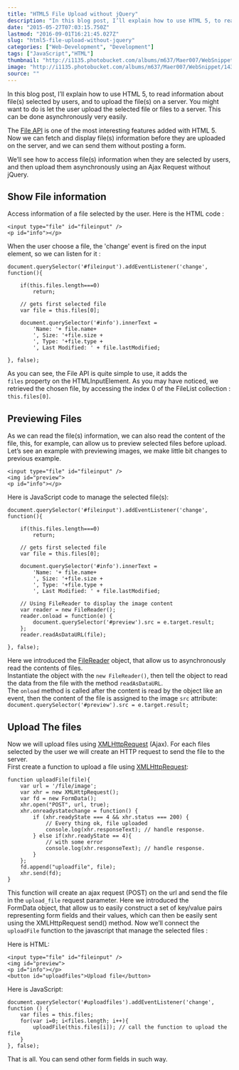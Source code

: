 ```yaml
---
title: "HTML5 File Upload without jQuery"
description: "In this blog post, I’ll explain how to use HTML 5, to read information about file(s) selected by users, and to upload the file(s) on a server. You might want to do is let the user upload the selected file or files to a server. This can be done asynchronously very easily."
date: "2015-05-27T07:03:15.750Z"
lastmod: "2016-09-01T16:21:45.027Z"
slug: "html5-file-upload-without-jquery"
categories: ["Web-Development", "Development"]
tags: ["JavaScript","HTML"]
thumbnail: "http://i1135.photobucket.com/albums/m637/Maer007/WebSnippet/th_1432710174026_zps9kowrird.png"
image: "http://i1135.photobucket.com/albums/m637/Maer007/WebSnippet/1432710174026_zps9kowrird.png"
source: ""
---
```



In this blog post, I’ll explain how to use HTML 5, to read information about file(s) selected by users, and to upload the file(s) on a server. You might want to do is let the user upload the selected file or files to a server. This can be done asynchronously very easily.

The [File API](https://developer.mozilla.org/en-US/docs/Web/API/File) is one of the most interesting features added with HTML 5\. Now we can fetch and display file(s) information before they are uploaded on the server, and we can send them without posting a form.

We’ll see how to access file(s) information when they are selected by users, and then upload them asynchronously using an Ajax Request without jQuery.

## Show File information

Access information of a file selected by the user. Here is the HTML code :

    <input type="file" id="fileinput" />
    <p id="info"></p>

When the user choose a file, the 'change' event is fired on the input element, so we can listen for it :

    document.querySelector('#fileinput').addEventListener('change', function(){

    	if(this.files.length===0)
    		return;

    	// gets first selected file
        var file = this.files[0]; 

        document.querySelector('#info').innerText = 
        	'Name: '+ file.name+
        	', Size: '+file.size +
        	', Type: '+file.type +
        	', Last Modified: ' + file.lastModified;

    }, false);

As you can see, the File API is quite simple to use, it adds the `files` property on the HTMLInputElement. As you may have noticed, we retrieved the chosen file, by accessing the index 0 of the FileList collection : `this.files[0]`. 

## Previewing Files

As we can read the file(s) information, we can also read the content of the file, this, for example, can allow us to preview selected files before upload.   
Let’s see an example with previewing images, we make little bit changes to previous example.

    <input type="file" id="fileinput" />
    <img id="preview">
    <p id="info"></p>

Here is JavaScript code to manage the selected file(s):

    document.querySelector('#fileinput').addEventListener('change', function(){

    	if(this.files.length===0)
    		return;

    	// gets first selected file
        var file = this.files[0]; 

        document.querySelector('#info').innerText = 
        	'Name: '+ file.name+
        	', Size: '+file.size +
        	', Type: '+file.type +
        	', Last Modified: ' + file.lastModified;

        // Using FileReader to display the image content
        var reader = new FileReader();
        reader.onload = function(e) { 
        	document.querySelector('#preview').src = e.target.result;
        };
        reader.readAsDataURL(file);

    }, false);

Here we introduced the [FileReader](https://developer.mozilla.org/en-US/docs/Web/API/FileReader) object, that allow us to asynchronously read the contents of files.  
Instantiate the object with the `new FileReader()`, then tell the object to read the data from the file with the method `readAsDataURL`.  
The `onload` method is called after the content is read by the object like an event, then the content of the file is assigned to the image `src` attribute: `document.querySelector('#preview').src = e.target.result;`

## Upload The files

Now we will upload files using [XMLHttpRequest](https://developer.mozilla.org/en/DOM/XMLHttpRequest/Using_XMLHttpRequest) (Ajax). For each files selected by the user we will create an HTTP request to send the file to the server.   
First create a function to upload a file using [XMLHttpRequest](https://developer.mozilla.org/en/DOM/XMLHttpRequest/Using_XMLHttpRequest):

    function uploadFile(file){
        var url = '/file/image';
        var xhr = new XMLHttpRequest();
        var fd = new FormData();
        xhr.open("POST", url, true);
        xhr.onreadystatechange = function() {
            if (xhr.readyState === 4 && xhr.status === 200) {
                // Every thing ok, file uploaded
                console.log(xhr.responseText); // handle response.
            } else if(xhr.readyState == 4){
            	// with some error
    			console.log(xhr.responseText); // handle response.
            }
        };
        fd.append("uploadfile", file);
        xhr.send(fd);
    }

This function will create an ajax request (POST) on the url and send the file in the `upload_file` request parameter. Here we introduced the FormData object, that allow us to easily construct a set of key/value pairs representing form fields and their values, which can then be easily sent using the XMLHttpRequest send() method. Now we’ll connect the `uploadFile` function to the javascript that manage the selected files :

Here is HTML:

    <input type="file" id="fileinput" />
    <img id="preview">
    <p id="info"></p>
    <button id="uploadfiles">Upload file</button>

Here is JavaScript:

    document.querySelector('#uploadfiles').addEventListener('change', function () {
        var files = this.files;
        for(var i=0; i<files.length; i++){
            uploadFile(this.files[i]); // call the function to upload the file
        }
    }, false);

That is all. You can send other form fields in such way.